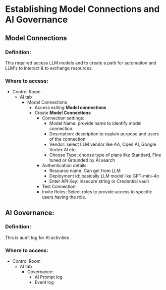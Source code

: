 # Establishing Model Connections and AI Governance

## Model Connections  

### Definition:  
This required access LLM models and to create a path for automation and LLM's to interact & to exchange resources.  

### Where to access:
* Control Room  
    * AI tab
        * Model Connections
            * Access exiting **Model connections**  
            * Create **Model Connections**  
                * Connection settings:    
                    * Model Name: provide name to identify model connection
                    * Description: description to explain purpose and users of the connection
                    * Vendor: select LLM vendor like AA, Open AI, Google Vortex AI etc
                    * Choose Type: choose type of plans like Standard, Fine tuned or Grounded by AI search
                * Authentication details:  
                    * Resource name: Can get from LLM
                    * Deployment id: basically LLM model like GPT-mini-4o
                    * Enter API Key: Insecure string or Credential vault
                * Test Connection:  
                * Invite Roles: Select roles to provide access to specific users having the role.  

## AI Governance:

### Definition:
This is audit log for AI activities

### Where to access: 
* Control Room  
    * AI tab
        * Governance:
            * AI Prompt log
            * Event log